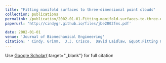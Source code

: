 ```yaml
---
title: "Fitting manifold surfaces to three-dimensional point clouds"
collection: publications
permalink: /publication/2002-01-01-Fitting-manifold-surfaces-to-three-dimensional-point-clouds
paperurl: 'http://cindygr.github.io/files/jbe2002fms.pdf'

date: 2002-01-01
venue: 'Journal of Biomechanical Engineering'
citation: ' Cindy. Grimm,  J.J. Crisco,  David Laidlaw, &quot;Fitting manifold surfaces to three-dimensional point clouds.&quot; Journal of Biomechanical Engineering, 2002.'
---
```

Use [Google Scholar](https://scholar.google.com/scholar?q=Fitting+manifold+surfaces+to+three+dimensional+point+clouds){:target="_blank"} for full citation